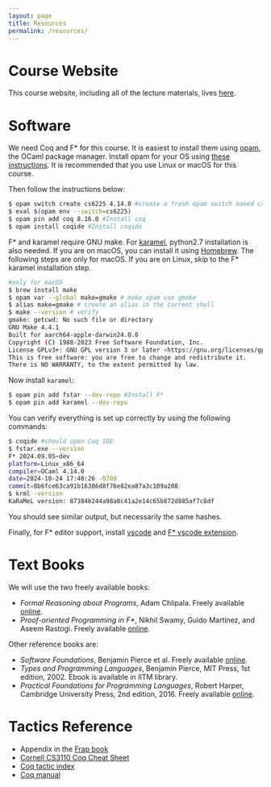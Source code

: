 ```yaml
---
layout: page
title: Resources
permalink: /resources/
---
```


# Course Website

This course website, including all of the lecture materials, lives
[here](http://kcsrk.info/cs6225_s25_iitm/).

# Software

We need Coq and F\* for this course. It is easiest to install them using
[opam](https://opam.ocaml.org/), the OCaml package manager. Install opam for
your OS using [these
instructions](https://opam.ocaml.org/doc/Install.html#Binary-distribution). It
is recommended that you use Linux or macOS for this course.

Then follow the instructions below:

```bash
$ opam switch create cs6225 4.14.0 #create a fresh opam switch named cs6225 with OCaml 4.14.0
$ eval $(opam env --switch=cs6225)
$ opam pin add coq 8.16.0 #Install coq
$ opam install coqide #Install coqide
```

F\* and karamel require GNU make. For
[karamel](https://fstarlang.github.io/lowstar/html/index.html), python2.7
installation is also needed. If you are on macOS, you can install it using
[Homebrew](https://brew.sh/). The following steps are only for macOS. If you are
on Linux, skip to the F\* karamel installation step.

```bash
#only for macOS
$ brew install make
$ opam var --global make=gmake # make opam use gmake
$ alias make=gmake # create an alias in the current shell
$ make --version # verify
gmake: getcwd: No such file or directory
GNU Make 4.4.1
Built for aarch64-apple-darwin24.0.0
Copyright (C) 1988-2023 Free Software Foundation, Inc.
License GPLv3+: GNU GPL version 3 or later <https://gnu.org/licenses/gpl.html>
This is free software: you are free to change and redistribute it.
There is NO WARRANTY, to the extent permitted by law.
```

Now install `karamel`:

```bash
$ opam pin add fstar --dev-repo #Install F*
$ opam pin add karamel --dev-repo
```

You can verify everything is set up correctly by using the following commands:

```bash
$ coqide #should open Coq IDE
$ fstar.exe --version
F* 2024.09.05~dev
platform=Linux_x86_64
compiler=OCaml 4.14.0
date=2024-10-24 17:40:26 -0700
commit=8b6fce63ca91b16386d8f76e82ea87a3c109a208
$ krml -version
KaRaMeL version: 87384b244a98a0c41a2e14c65b872d885af7c8df
```

You should see similar output, but necessarily the same hashes.

Finally, for F\* editor support, install
[vscode](https://code.visualstudio.com/) and [F* vscode
extension](https://github.com/FStarLang/fstar-vscode-assistant).

# Text Books

We will use the two freely available books:

* *Formal Reasoning about Programs*, Adam Chlipala. Freely available [online](http://adam.chlipala.net/frap/).
* *Proof-oriented Programming in F\**, Nikhil Swamy, Guido Martínez, and Aseem Rastogi. Freely available [online](http://fstar-lang.org/tutorial/proof-oriented-programming-in-fstar.pdf).

Other reference books are:

* *Software Foundations*, Benjamin Pierce et al. Freely available [online](https://softwarefoundations.cis.upenn.edu/).
* *Types and Programming Languages*, Benjamin Pierce, MIT Press, 1st edition, 2002. Ebook is available in IITM library.
* *Practical Foundations for Programming Languages*, Robert Harper, Cambridge University Press, 2nd edition, 2016. Freely available [online](https://www.cs.cmu.edu/~rwh/pfpl/2nded.pdf).

# Tactics Reference

* Appendix in the [Frap book](http://adam.chlipala.net/frap/frap_book.pdf)
* [Cornell CS3110 Coq Cheat Sheet](https://www.cs.cornell.edu/courses/cs3110/2018sp/a5/coq-tactics-cheatsheet.html#leftright)
* [Coq tactic index](https://pjreddie.com/coq-tactics/)
* [Coq manual](https://coq.inria.fr/refman/proof-engine/tactics.html)
